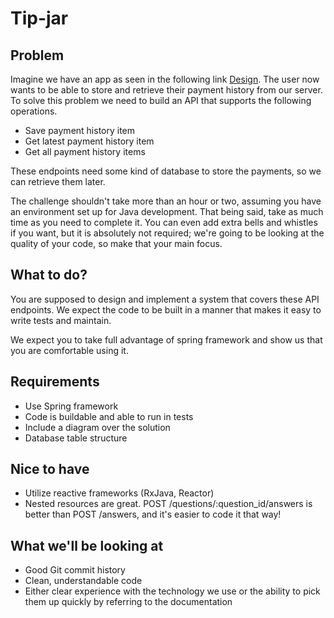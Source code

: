 # Tip-jar
## Problem
Imagine we have an app as seen in the following link 
[Design](https://www.figma.com/file/Wjc3WG4kH8IFooV2DLv29v/TipJar?node-id=0%3A1).
The user now wants to be able to store and retrieve their payment history from our server. To solve this problem we 
need to build an API that supports the following operations.

* Save payment history item
* Get latest payment history item
* Get all payment history items

These endpoints need some kind of database to store the payments, so we can retrieve them later.

The challenge shouldn't take more than an hour or two, assuming you have an environment set up for Java development. 
That being said, take as much time as you need to complete it. 
You can even add extra bells and whistles if you want, but it is absolutely not required; we're going to be looking at the quality of your code, so make that your main focus.

## What to do?
You are supposed to design and implement a system that covers these API endpoints. We expect the code to be 
built in a manner that makes it easy to write tests and maintain.

We expect you to take full advantage of spring framework and show us that you are comfortable using it.

## Requirements
* Use Spring framework
* Code is buildable and able to run in tests
* Include a diagram over the solution
* Database table structure

## Nice to have
* Utilize reactive frameworks (RxJava, Reactor)
* Nested resources are great. POST /questions/:question_id/answers is better than POST /answers, and it's easier to code it that way!

## What we'll be looking at

* Good Git commit history
* Clean, understandable code
* Either clear experience with the technology we use or the ability to pick them up quickly by referring to the documentation
